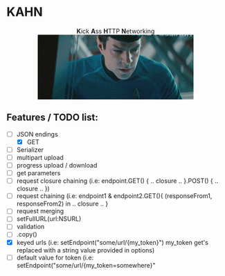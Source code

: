 KAHN
====

<p align="center">
  <b>K</b>ick <b>A</b>ss <b>H</b>TTP <b>N</b/>etworking<br />
  <img align="center" src="/KHAAAAAN.gif" />
</p>

Features / TODO list:
----
- [ ] JSON endings
   - [x] GET
- [ ] Serializer
- [ ] multipart upload
- [ ] progress upload / download
- [ ] get parameters
- [ ] request closure chaining (i.e: endpoint.GET() { .. closure .. }.POST() { .. closure .. })
- [ ] request chaining (i.e: endpoint1 & endpoint2.GET(){ (responseFrom1, responseFrom2) in .. closure .. }
- [ ] request merging
- [ ] setFullURL(url:NSURL)
- [ ] validation
- [ ] .copy()
- [x] keyed urls (i.e: setEndpoint("some/url/{my_token}") my_token get's replaced with a string value provided in options)
- [ ] default value for token (i.e: setEndpoint("some/url/{my_token=somewhere}"
